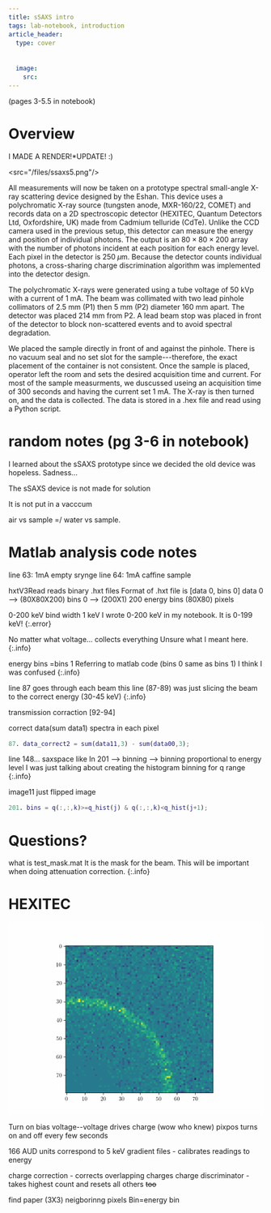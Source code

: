 ```yaml
---
title: sSAXS intro 
tags: lab-notebook, introduction
article_header:
  type: cover
   

  image:
    src: 
---
```

(pages 3-5.5 in notebook)
# Overview 
I MADE A RENDER!*UPDATE! :) 

<src="/files/ssaxs5.png"/>



All measurements will now be taken on a prototype spectral small-angle X-ray scattering device designed by the Eshan. This device uses a polychromatic X-ray source (tungsten anode, MXR-160/22, COMET) and records data on a 2D spectroscopic detector (HEXITEC, Quantum Detectors Ltd, Oxfordshire, UK) made from Cadmium telluride (CdTe). Unlike the CCD camera used in the previous setup, this detector can measure the energy and position of individual photons. The output is an $80 \times 80 \times 200$ array with the number of photons incident at each position for each energy level. Each pixel in the detector is $250\; \mu$m. Because the detector counts individual photons, a cross-sharing charge discrimination algorithm was implemented into the detector design. 

The polychromatic X-rays were generated using a tube voltage of 50 kVp with a current of 1 mA. The beam was collimated with two lead pinhole collimators of 2.5 mm (P1) then 5 mm (P2) diameter 160 mm apart. The detector was placed 214 mm from P2. A lead beam stop was placed in front of the detector to block non-scattered events and to avoid spectral degradation. 

We placed the sample directly in front of and against the pinhole. There is no vacuum seal and no set slot for the sample---therefore, the exact placement of the container is not consistent. Once the sample is placed,  operator left the room and sets the desired acquisition time and current. For most of the sample measurments, we duscussed useing an acquisition time of 300 seconds and having the current set 1 mA. The X-ray is then turned on, and the data is collected. The data is stored in a .hex file and read using a Python script.



# random notes (pg 3-6 in notebook)



I learned about the sSAXS prototype since we decided the old device was hopeless. Sadness...

The sSAXS device is not made for solution 

It is not put in a vacccum 

air vs sample =/ water vs sample. 

# Matlab analysis code notes
line 63: 1mA empty srynge 
line 64: 1mA caffine sample 

hxtV3Read reads binary .hxt files 
Format of .hxt file is 
[data 0, bins 0] 
data 0 --> (80X80X200)
bins 0 --> (200X1)
200 energy bins (80X80) pixels

0-200 keV bind width 1 keV
I wrote 0-200 keV in my notebook. It is 0-199 keV!
{:.error}

No matter what voltage... collects everything
Unsure what I meant here.
{:.info}

energy bins =bins 1
Referring to matlab code (bins 0 same as bins 1) I think I was confused 
{:.info}

line 87 goes through each beam 
this line (87-89) was just slicing the beam to the correct energy (30-45 keV)
{:.info}

transmission corraction [92-94]

correct data(sum data1)
spectra in each pixel 

```Matlab
87. data_correct2 = sum(data11,3) - sum(data00,3); 
```
line 148... saxspace like
In 201 --> binning --> binning proportional to energy level
I was just talking about creating the histogram binning for q range 
{:.info}

image11 just flipped image 

```Matlab
201. bins = q(:,:,k)>=q_hist(j) & q(:,:,k)<q_hist(j+1);

```

# Questions?
what is test_mask.mat 
It is the mask for the beam. This will be important when doing attenuation correction.
{:.info}

# HEXITEC

![Alt Text](/files/caffeinez.gif)



Turn on bias voltage--voltage drives charge (wow who knew) pixpos
turns on and off every few seconds 

166 AUD units correspond to 5 keV
gradient files - calibrates readings to energy

charge correction - corrects overlapping charges 
charge discriminator - takes highest count and resets all others ~~too~~

find paper (3X3) neigborinng pixels 
Bin=energy bin 
 
